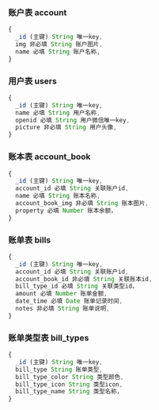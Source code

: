 ### 账户表 account
```js
{
  _id (主键) String 唯一key,
  img 非必填 String 账户图片,
  name 必填 String 账户名称,
}
```
### 用户表 users
```js
{
  _id (主键) String 唯一key,
  name 必填 String 用户名称,
  openid 必填 String 用户微信唯一key,
  picture 非必填 String 用户头像,
}
```
### 账本表 account_book
```js
{
  _id (主键) String 唯一key,
  account_id 必填 String 关联账户id,
  name 必填 String 账本名称,
  account_book_img 非必填 String 账本图片,
  property 必填 Number 账本余额，
}
```
### 账单表 bills
```js
{
  _id (主键) String 唯一key,
  account_id 必填 String 关联账户id,
  account_book_id 非必填 String 关联账本id,
  bill_type_id 必填 String 关联类型id，
  amount 必填 Number 账单金额,
  date_time 必填 Date 账单记录时间,
  notes 非必填 String 账单说明,
}
```
### 账单类型表 bill_types
```js
{
  _id (主键) String 唯一key,
  bill_type String 账单类型,
  bill_type_color String 类型颜色,
  bill_type_icon String 类型icon,
  bill_type_name String 类型名称，
}
```















